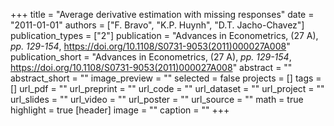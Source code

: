 +++
title = "Average derivative estimation with missing responses"
date = "2011-01-01"
authors = ["F. Bravo", "K.P. Huynh", "D.T. Jacho-Chavez"]
publication_types = ["2"]
publication = "Advances in Econometrics, (27 A), _pp. 129-154_, https://doi.org/10.1108/S0731-9053(2011)000027A008"
publication_short = "Advances in Econometrics, (27 A), _pp. 129-154_, https://doi.org/10.1108/S0731-9053(2011)000027A008"
abstract = ""
abstract_short = ""
image_preview = ""
selected = false
projects = []
tags = []
url_pdf = ""
url_preprint = ""
url_code = ""
url_dataset = ""
url_project = ""
url_slides = ""
url_video = ""
url_poster = ""
url_source = ""
math = true
highlight = true
[header]
image = ""
caption = ""
+++

